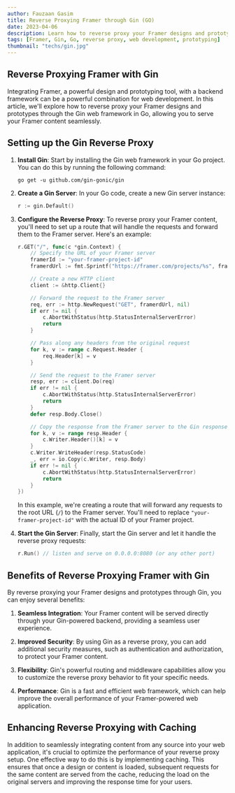 ```yaml
---
author: Fauzaan Gasim
title: Reverse Proxying Framer through Gin (GO)
date: 2023-04-06
description: Learn how to reverse proxy your Framer designs and prototypes through the Gin web framework in Go, enabling you to serve your Framer content seamlessly.
tags: [Framer, Gin, Go, reverse proxy, web development, prototyping]
thumbnail: "techs/gin.jpg"
---
```


## Reverse Proxying Framer with Gin

Integrating Framer, a powerful design and prototyping tool, with a backend framework can be a powerful combination for web development. In this article, we'll explore how to reverse proxy your Framer designs and prototypes through the Gin web framework in Go, allowing you to serve your Framer content seamlessly.

## Setting up the Gin Reverse Proxy

1. **Install Gin**: Start by installing the Gin web framework in your Go project. You can do this by running the following command:

   ```
   go get -u github.com/gin-gonic/gin
   ```

2. **Create a Gin Server**: In your Go code, create a new Gin server instance:

   ```go
   r := gin.Default()
   ```

3. **Configure the Reverse Proxy**: To reverse proxy your Framer content, you'll need to set up a route that will handle the requests and forward them to the Framer server. Here's an example:

   ```go
   r.GET("/", func(c *gin.Context) {
       // Specify the URL of your Framer server
       framerId := "your-framer-project-id"
       framerdUrl := fmt.Sprintf("https://framer.com/projects/%s", framerId)

       // Create a new HTTP client
       client := &http.Client{}

       // Forward the request to the Framer server
       req, err := http.NewRequest("GET", framerdUrl, nil)
       if err != nil {
           c.AbortWithStatus(http.StatusInternalServerError)
           return
       }

       // Pass along any headers from the original request
       for k, v := range c.Request.Header {
           req.Header[k] = v
       }

       // Send the request to the Framer server
       resp, err := client.Do(req)
       if err != nil {
           c.AbortWithStatus(http.StatusInternalServerError)
           return
       }
       defer resp.Body.Close()

       // Copy the response from the Framer server to the Gin response
       for k, v := range resp.Header {
           c.Writer.Header()[k] = v
       }
       c.Writer.WriteHeader(resp.StatusCode)
       _, err = io.Copy(c.Writer, resp.Body)
       if err != nil {
           c.AbortWithStatus(http.StatusInternalServerError)
           return
       }
   })
   ```

   In this example, we're creating a route that will forward any requests to the root URL (`/`) to the Framer server. You'll need to replace `"your-framer-project-id"` with the actual ID of your Framer project.

4. **Start the Gin Server**: Finally, start the Gin server and let it handle the reverse proxy requests:

   ```go
   r.Run() // listen and serve on 0.0.0.0:8080 (or any other port)
   ```

## Benefits of Reverse Proxying Framer with Gin

By reverse proxying your Framer designs and prototypes through Gin, you can enjoy several benefits:

1. **Seamless Integration**: Your Framer content will be served directly through your Gin-powered backend, providing a seamless user experience.

2. **Improved Security**: By using Gin as a reverse proxy, you can add additional security measures, such as authentication and authorization, to protect your Framer content.

3. **Flexibility**: Gin's powerful routing and middleware capabilities allow you to customize the reverse proxy behavior to fit your specific needs.

4. **Performance**: Gin is a fast and efficient web framework, which can help improve the overall performance of your Framer-powered web application.

## Enhancing Reverse Proxying with Caching

In addition to seamlessly integrating content from any source into your web application, it's crucial to optimize the performance of your reverse proxy setup. One effective way to do this is by implementing caching. This ensures that once a design or content is loaded, subsequent requests for the same content are served from the cache, reducing the load on the original servers and improving the response time for your users.